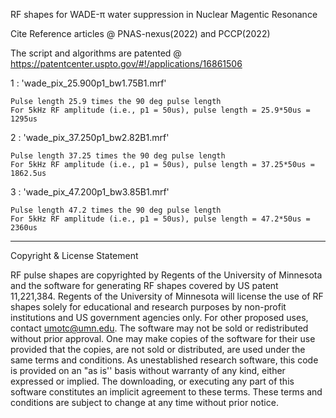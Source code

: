 RF shapes for WADE-π water suppression in Nuclear Magentic Resonance 


Cite Reference articles @  PNAS-nexus(2022) and PCCP(2022)

The script and algorithms are patented @ https://patentcenter.uspto.gov/#!/applications/16861506


1 : 'wade_pix_25.900p1_bw1.75B1.mrf' 

    Pulse length 25.9 times the 90 deg pulse length
    For 5kHz RF amplitude (i.e., p1 = 50us), pulse length = 25.9*50us = 1295us


2 : 'wade_pix_37.250p1_bw2.82B1.mrf'

    Pulse length 37.25 times the 90 deg pulse length
    For 5kHz RF amplitude (i.e., p1 = 50us), pulse length = 37.25*50us = 1862.5us


3 : 'wade_pix_47.200p1_bw3.85B1.mrf'

    Pulse length 47.2 times the 90 deg pulse length
    For 5kHz RF amplitude (i.e., p1 = 50us), pulse length = 47.2*50us = 2360us

------------------------------------------------------------------------------




Copyright & License Statement

RF pulse shapes are copyrighted by Regents of the University of Minnesota and the software for generating RF shapes covered by US patent 11,221,384. Regents of the University of Minnesota will license the use of RF shapes solely for educational and research purposes by non-profit institutions and US government agencies only. For other proposed uses, contact umotc@umn.edu. The software may not be sold or redistributed without prior approval. One may make copies of the software for their use provided that the copies, are not sold or distributed, are used under the same terms and conditions. As unestablished research software, this code is provided on an "as is'' basis without warranty of any kind, either expressed or implied. The downloading, or executing any part of this software constitutes an implicit agreement to these terms. These terms and conditions are subject to change at any time without prior notice.

